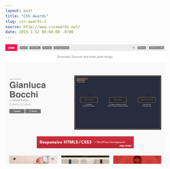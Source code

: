 ```yaml
---
layout: post 
title: "CSS Awards"
slug: css-awards-2
source: http://www.cssawards.net/
date: 2015-1-12 00:00:00 -0700
---
```


<img src="/screenshots/css-awards-2.jpg">
